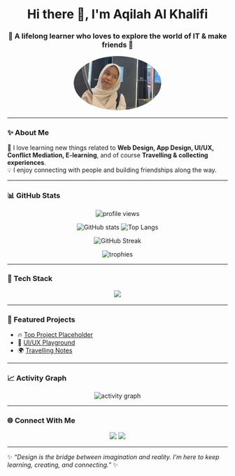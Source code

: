 <!-- Profil GitHub Aqilah Al Khalifi -->

<h1 align="center">Hi there 👋, I'm Aqilah Al Khalifi</h1>
<h3 align="center">🌸 A lifelong learner who loves to explore the world of IT & make friends 🌸</h3>

<p align="center">
  <img src="qila.jpeg" alt="Aqilah Al Khalifi" width="200" style="border-radius:50%">
</p>

---

### ✨ About Me  
🌱 I love learning new things related to **Web Design, App Design, UI/UX, Conflict Mediation, E-learning**, and of course **Travelling & collecting experiences**.  
💡 I enjoy connecting with people and building friendships along the way.  

---

### 📊 GitHub Stats  
<p align="center">
  <img src="https://komarev.com/ghpvc/?username=aqilahalkhalifi27-dotcom&label=Profile%20Views&color=ff69b4&style=flat" alt="profile views" />
</p>

<p align="center">
  <img src="https://github-readme-stats.vercel.app/api?username=aqilahalkhalifi27-dotcom&show_icons=true&theme=radical" alt="GitHub stats" />
  <img src="https://github-readme-stats.vercel.app/api/top-langs/?username=aqilahalkhalifi27-dotcom&layout=compact&theme=radical" alt="Top Langs" />
</p>

<p align="center">
  <img src="https://github-readme-streak-stats.herokuapp.com/?user=aqilahalkhalifi27-dotcom&theme=radical" alt="GitHub Streak" />
</p>

<p align="center">
  <img src="https://github-profile-trophy.vercel.app/?username=aqilahalkhalifi27-dotcom&theme=dracula&margin-w=15&margin-h=15&no-bg=true" alt="trophies"/>
</p>

---

### 🚀 Tech Stack  
<p align="center">
  <img src="https://skillicons.dev/icons?i=html,css,js,react,nodejs,figma,git,github,python,mysql" />
</p>

---

### 📌 Featured Projects  
- 🔥 [Top Project Placeholder](#)  
- 🎨 [UI/UX Playground](#)  
- 🌍 [Travelling Notes](#)  

---

### 📈 Activity Graph  
<p align="center">
  <img src="https://github-readme-activity-graph.vercel.app/graph?username=aqilahalkhalifi27-dotcom&theme=tokyo-night" alt="activity graph"/>
</p>

---

### 🌐 Connect With Me  
<p align="center">
  <a href="https://tiktok.com/@qillall"><img src="https://img.shields.io/badge/TikTok-ff0050?style=for-the-badge&logo=tiktok&logoColor=white"/></a>
  <a href="https://instagram.com/qiqiillaa"><img src="https://img.shields.io/badge/Instagram-ff69b4?style=for-the-badge&logo=instagram&logoColor=white"/></a>
</p>

---

✨ _“Design is the bridge between imagination and reality. I’m here to keep learning, creating, and connecting.”_ ✨
